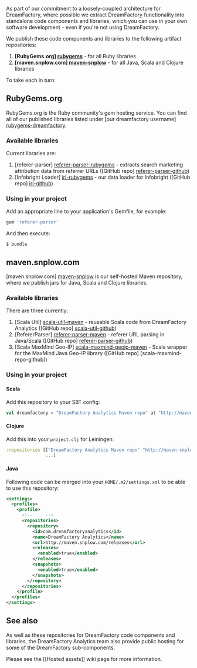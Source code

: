 As part of our commitment to a loosely-coupled architecture for DreamFactory, where possible we extract DreamFactory functionality into standalone code components and libraries, which you can use in your own software development - even if you're not using DreamFactory.

We publish these code components and libraries to the following artifact repositories:

1. **[RubyGems.org] [rubygems]** - for all Ruby libraries
2. **[maven.snplow.com] [maven-snplow]** - for all Java, Scala and Clojure libraries

To take each in turn:

## RubyGems.org

RubyGems.org is the Ruby community's gem hosting service. You can find all of our published libraries listed under [our dreamfactory username] [rubygems-dreamfactory].

### Available libraries

Current libraries are:

1. [referer-parser] [referer-parser-rubygems] - extracts search marketing attribution data from referrer URLs ([GitHub repo] [referer-parser-github])
2. [Infobright Loader] [irl-rubygems] - our data loader for Infobright ([GitHub repo] [irl-github])

### Using in your project

Add an appropriate line to your application's Gemfile, for example:

```ruby
gem 'referer-parser'
```

And then execute:

    $ bundle

## maven.snplow.com

[maven.snplow.com] [maven-snplow] is our self-hosted Maven repository, where we publish jars for Java, Scala and Clojure libraries.

### Available libraries

There are three currently:

1. [Scala Util] [scala-util-maven] - reusable Scala code from DreamFactory Analytics ([GitHub repo] [scala-util-github])
2. [RefererParser] [referer-parser-maven] - referer URL parsing in Java/Scala ([GitHub repo] [referer-parser-github])
3. [Scala MaxMind Geo-IP] [scala-maxmind-geoip-maven] - Scala wrapper for the MaxMind Java Geo-IP library ([GitHub repo] [scala-maxmind-repo-github])

### Using in your project

#### Scala

Add this repository to your SBT config:

```scala
val dreamfactory = "DreamFactory Analytics Maven repo" at "http://maven.snplow.com/releases/"
```

#### Clojure

Add this into your `project.clj` for Leiningen:

```clojure
:repositories [["DreamFactory Analytics Maven repo" "http://maven.snplow.com/releases/"]
               ...]
```

#### Java

Following code can be merged into your `HOME/.m2/settings.xml` to be able to use this repository:

```xml
<settings>
  <profiles>
    <profile>
      <!-- ... -->
      <repositories>
        <repository>
          <id>com.dreamfactoryanalytics</id>
          <name>DreamFactory Analytics</name>
          <url>http://maven.snplow.com/releases</url>
          <releases>
            <enabled>true</enabled>
          </releases>
          <snapshots>
            <enabled>true</enabled>
          </snapshots>
        </repository>
      </repositories>
    </profile>
  </profiles>
</settings>
```

## See also

As well as these repositories for DreamFactory code components and libraries, the DreamFactory Analytics team also provide public hosting for some of the DreamFactory sub-components.

Please see the [[Hosted assets]] wiki page for more information.

[rubygems]: https://rubygems.org/
[maven-snplow]: http://maven.snplow.com/
[rubygems-dreamfactory]: https://rubygems.org/profiles/62878
[referer-parser-rubygems]: https://rubygems.org/gems/referer-parser
[referer-parser-github]: https://github.com/dreamfactory/referer-parser
[irl-rubygems]: https://rubygems.org/gems/infobright-loader
[irl-github]: https://github.com/dreamfactory/infobright-ruby-loader
[scala-util-maven]: http://maven.snplow.com/releases/com/dreamfactoryanalytics/scala-util/0.1.0/
[scala-util-github]: https://github.com/dreamfactory/scala-util

[referer-parser-maven]: http://maven.snplow.com/releases/com/dreamfactoryanalytics/referer-parser/0.0.1/

[scala-maxmind-geoip-maven]: http://maven.snplow.com/releases/com/dreamfactoryanalytics/scala-maxmind-geoip/0.0.1/
[scala-maxmind-geoip-github]: https://github.com/dreamfactory/scala-maxmind-geoip
